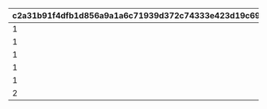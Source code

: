 |c2a31b91f4dfb1d856a9a1a6c71939d372c74333e423d19c690763531f8488dc|a879655c3db072f127a67d76950bf3b4226c23acb1a2850f3f9bad8986b9d717|962d6b40cc4107dd30a83759e6c12b02e2ebce69816816fdb15e5af6064e425c|1aa509037f95c57262482ac43618bee8c3a2bfb13d0dc8eaf1dec6b859447381|
| --- | --- | --- | --- |
|1|0|1|11|
|1|0|1|12|
|1|11002002|1|13|
|1|11003005|1|14|
|1|11002012|1|15|
|2|0|1|16|